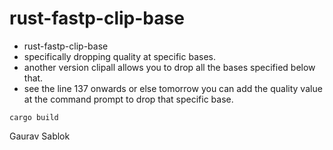 # rust-fastp-clip-base
 - rust-fastp-clip-base
 - specifically dropping quality at specific bases. 
 - another version clipall allows you to drop all the bases specified below that.
 - see the line 137 onwards or else tomorrow you can add the quality value at the command prompt to drop that specific base.

 ```
 cargo build 

 ```
 Gaurav Sablok
